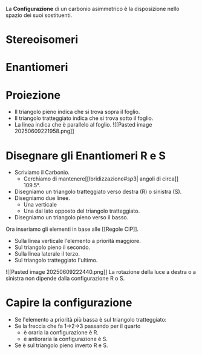 La __Configurazione__ di un carbonio asimmetrico è la disposizione nello spazio dei suoi sostituenti.

# Stereoisomeri
# Enantiomeri

# Proiezione
- Il triangolo pieno indica che si trova sopra il foglio.
- Il triangolo tratteggiato indica che si trova sotto il foglio.
- La linea indica che è parallelo al foglio.
![[Pasted image 20250609221958.png]]
# Disegnare gli Enantiomeri R e S
- Scriviamo il Carbonio.
	- Cerchiamo di mantenere[[Ibridizzazione#$sp 3$| angoli di circa]] $109.5°$.
- Disegniamo un triangolo tratteggiato verso destra (R) o sinistra (S).
- Disegniamo due linee.
	- Una verticale
	- Una dal lato opposto del triangolo tratteggiato.
- Disegniamo un triangolo pieno verso il basso.


Ora inseriamo gli elementi in base alle [[Regole CIP]].
- Sulla linea verticale l'elemento a priorità maggiore.
- Sul triangolo pieno il secondo.
- Sulla linea laterale il terzo.
- Sul triangolo tratteggiato l'ultimo.

![[Pasted image 20250609222440.png]]
La rotazione della luce a destra o a sinistra non dipende dalla configurazione R o S.

# Capire la configurazione
- Se l'elemento a priorità più bassa è sul triangolo tratteggiato:
- Se la freccia che fa 1->2->3 passando per il quarto
	- è oraria la configurazione è R.
	- è antioraria la configurazione è S.
- Se è sul triangolo pieno inverto R e S.
